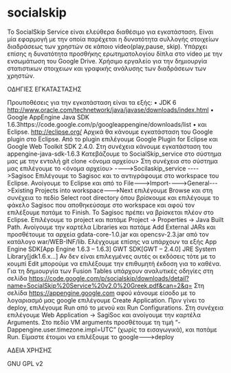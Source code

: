 socialskip
==========
Το  SocialSkip Service είναι ελεύθερα διαθέσιμο για εγκατάσταση. Είναι μία εφαρμογή με την οποία παρέχεται η δυνατότητα συλλογής στοιχείων διαδράσεως των χρηστών σε κάποιο video(play,pause, skip).  Υπάρχει επίσης η δυνατότητα προσθήκης ερωτηματολογίου δίπλα στο video με την ενσωμάτωση του  Google Drive. Χρήσιμο εργαλείο για την δημιουργία στατιστικων στοιχειων και γραφικής ανάλυσης των διαδράσεων των χρηστών. 

ΟΔΗΓΙΕΣ ΕΓΚΑΤΑΣΤΑΣΗΣ

Προυποθέσεις για την εγκατάσταση είναι τα εξής: 
•	JDK 6 http://www.oracle.com/technetwork/java/javase/downloads/index.html
•	Google AppEngine Java SDK 1.6.3https://code.google.com/p/googleappengine/downloads/list
•	και Eclipse. http://eclipse.org/
Αρχικά θα κάνουμε εγκατάσταση του Google plugin στο Eclipse. Από το plugin επιλέγουμε  Google  Plugin  for  Eclipse και  Google  Web  Toolkit  SDK  2.4.0. Στη συνέχεια κάνουμε εγκατάσταση του appengine-java-sdk-1.6.3 Κατεβάζουμε το SocialSkip_service στο σύστημα μας με την εντολή
git clone <remote repo>  <όνομα αρχείου>
Στη συνέχεια στο σύστημα μας επιλέγουμε το <όνομα αρχείου> ---->Socilaskip_service ---->Sagisoc Επιλέγουμε το Sagisoc  και το αντιγράφουμε στο workspace του Eclipse. Ανοίγουμε το Eclipse και από το File--->Import---->General--->Existing Projects into workspace--->Next  επιλέγουμε Browse και στη συνέχεια το πεδίο Select  root  directory όπου βρίσκουμε και επιλέγουμε το φάκελο Sagisoc που αποθηκεύσαμε στο workspace και αφού τον επιλέξουμε πατάμε το Finish. Το Sagisoc πρέπει να βρίσκεται πλέον στο Eclipse. Επιλέγουμε το project και πατάμε Project -> Properties -> Java Built Path. Ανοίγουμε την καρτέλα Libraries και πατάμε  Add External JARs και προσθέτουμε τα αρχεία gdata-core-1.0.jar και opencsv-2.3.jar από τον κατάλογο war/WEB-INF/lib. Ελέγχουμε επίσης να υπάρχουν τα εξής 
App Engine SDK[App Engine 1.6.3 – 1.6.3]
GWT SDK[GWT – 2.4.0]
JRE System Library[jdk1.6.x…]
Αν δεν είναι επιλεγμένες αυτές οι εκδόσεις τότε με το κουμπί Edit μπορούμε να επιλέξουμε την επιθυμητή έκδοση για το καθένα. Για τη δημιουργία των Fusion Tables υπάρχουν αναλυτικές οδηγίες στη σελίδα  https://code.google.com/p/socialskip/downloads/detail?name=SocialSkip%20Service%20v2.0%20Greek.pdf&can=2&q=
Στη  σελίδα  https://appengine.google.com  αφού κάνουμε είσοδο  με  το  λογαριασμό  μας 
google επιλέγουμε  Create  Application.  Πριν γίνει το deploy, επιλέγουμε Run από το μενού και Run Configurations. Στη συνέχεια επιλέγουμε  Web  Application  ->  SagiSoc  και  ανοίγουμε την  καρτέλα  Arguments.  Στο  πεδίο  VM arguments  προσθέτουμε τη  τιμή  “-Dappengine.user.timezone.impl=UTC”  (χωρίς  τα  εισαγωγικά), και πατάμε  Run.
Είμαστε έτοιμοι να επιλέξουμε το google--->deploy

ΑΔΕΙΑ ΧΡΗΣΗΣ

GNU GPL v2

